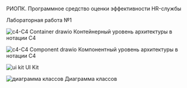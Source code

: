 РИОПК. Программное средство оценки эффективности HR-службы

Лабораторная работа №1

![c4-C4 Container drawio](https://github.com/user-attachments/assets/9cd72e0b-260b-4a20-ba7c-72c4ffca3114)
Контейнерный уровень архитектуры в нотации C4

![c4-C4 Component drawio](https://github.com/user-attachments/assets/ef1a0306-8f36-4404-bebc-4b226e978854)
Компонентный уровень архитектуры в нотации C4

![ui kit](https://github.com/user-attachments/assets/6a5c1e0f-3f6b-4ea6-a074-4004ff5f7d33)
UI Kit

![диаграмма классов](https://github.com/user-attachments/assets/c522558c-5490-4e87-998f-cc595df0ae80)
Диаграмма классов
